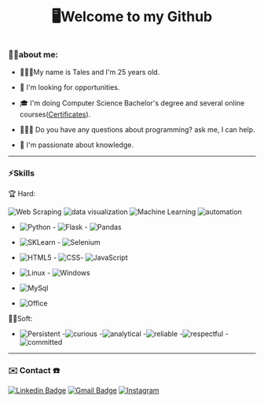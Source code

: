 <h1 align="center"> 
🖥️Welcome to my Github
<h1/>
	
  ### 👦🏾about me:
 - 🙋🏾‍♂️My name is Tales and I'm 25 years old.
	
- 💼 I'm looking for opportunities.
	
- 🎓 I'm doing Computer Science Bachelor's degree and several online courses([Certificates](https://github.com/talesnsantos/Certificates)).
  
- 👨🏾‍🏫 Do you have any questions about programming? ask me, I can help.
  
- 🧠 I'm passionate about knowledge.
  
  
<hr>
  
  ### ⚡Skills
  
  🏆 Hard:
	
  ![Web Scraping](https://img.shields.io/badge/-Web%20Scraping-3776AB?&logoColor=FFFFFF)   ![data visualization](https://img.shields.io/badge/-Data%20Visualization-3776AB?&logoColor=FFFFFF) ![Machine Learning](https://img.shields.io/badge/-Machine%20Learning-3776AB?&logoColor=FFFFFF) ![automation](https://img.shields.io/badge/-automation-3776AB?&logoColor=FFFFFF)
	
   - ![Python](https://img.shields.io/badge/-Python-3776AB?&logo=python&logoColor=FFFFFF) - ![Flask](https://img.shields.io/badge/-Flask-3776AB?&logo=flask&logoColor=FFFFFF) - ![Pandas](https://img.shields.io/badge/-Pandas-150458?&logo=Pandas&logoColor=FFFFFF)
- ![SKLearn](https://img.shields.io/badge/-SKLearn-FF9C34?&logo=scikitlearn&logoColor=FFFFFF) - ![Selenium](https://img.shields.io/badge/-Selenium-CF0A2C?&logo=selenium&logoColor=FFFFFF)
	
 - ![HTML5](https://img.shields.io/badge/-HTML5-E34F26?&logo=HTML5&logoColor=FFFFFF) - ![CSS](https://img.shields.io/badge/-CSS-400191?&logo=css3&logoColor=FFFFFF)- ![JavaScript](https://img.shields.io/badge/-JavaScript-FFF624?&logo=javascript&logoColor=FFFFFF)
	
 - ![Linux](https://img.shields.io/badge/-Linux-FCC624?&logo=Linux&logoColor=FFFFFF) - ![Windows](https://img.shields.io/badge/-Windows-3776AB?&logo=windows&logoColor=FFFFFF)
	
 - ![MySql](https://img.shields.io/badge/-MySql-003B57?&logo=MySQL&logoColor=FFFFFF)
	
 - ![Office](https://img.shields.io/badge/-Office-3776AB?&logo=microsoftoffice&logoColor=FFFFFF)


 💪🏾Soft:
	
  - ![Persistent](https://img.shields.io/badge/-Persistent-3776AB?&logoColor=FFFFFF) -![curious](https://img.shields.io/badge/-curious-3776AB?&logoColor=FFFFFF) -![analytical](https://img.shields.io/badge/-analytical-3776AB?&logoColor=FFFFFF) -![reliable](https://img.shields.io/badge/-reliable-3776AB?&logoColor=FFFFFF) -![respectful](https://img.shields.io/badge/-respectful-3776AB?&logoColor=FFFFFF) -![committed](https://img.shields.io/badge/-committed-3776AB?&logoColor=FFFFFF)
	
	
<hr>
	
### ✉️ Contact ☎️

[![Linkedin Badge](https://img.shields.io/badge/-LinkedIn-blue?style=flat-square&logo=Linkedin&logoColor=white&link=https://www.linkedin.com/in/talesnsantos-a4051017b/)](https://www.linkedin.com/in/talesnsantos-a4051017b/)
 [![Gmail Badge](https://img.shields.io/badge/-talesnsantos@gmail.com-c14438?style=flat-square&logo=Gmail&logoColor=white&link=mailto:talesnsantos@gmail.com)](mailto:talesnsantos@gmail.com)
 [![Instagram](https://img.shields.io/badge/-Instagram-E4405F?&logo=Instagram&logoColor=FFFFFF)](https://www.instagram.com/talesnsantos/)
